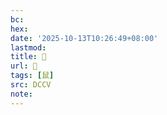 ```yaml
---
bc:
hex:
date: '2025-10-13T10:26:49+08:00'
lastmod:
title: 􂢉
url: 􂢉
tags: [鼠]
src: DCCV
note:
---
```

